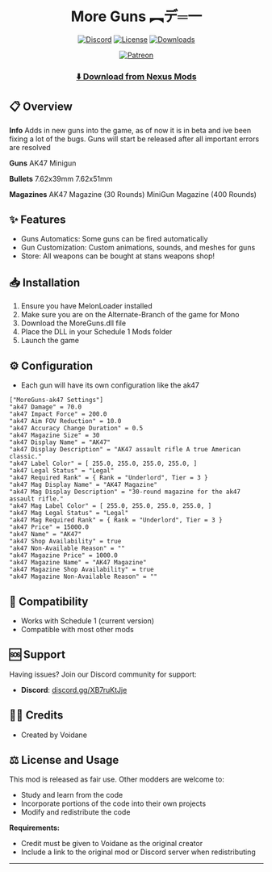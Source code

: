 <div align="center">

# More Guns ︻デ═一

[![Discord](https://img.shields.io/badge/Discord-VOID_Community-7289DA?style=for-the-badge&logo=discord&logoColor=white)](https://discord.gg/XB7ruKtJje)
[![License](https://img.shields.io/badge/LICENSE-MIT-5466b8?style=for-the-badge)](https://opensource.org/licenses/MIT)
[![Downloads](https://img.shields.io/badge/DOWNLOADS-10,000+-00B81F?style=for-the-badge)](https://www.nexusmods.com/schedule1/mods/904)

[![Patreon](https://img.shields.io/badge/Patreon-Support_Me-FF424D?style=for-the-badge&logo=patreon&logoColor=white)](https://www.patreon.com/c/Voidane)

</div>

<div align="center">

### [⬇️ Download from Nexus Mods](https://www.nexusmods.com/schedule1/mods/904)

</div>

## 📋 Overview
**Info** Adds in new guns into the game, as of now it is in beta and ive been fixing a lot of the bugs. Guns will start be released after all important errors are resolved

**Guns** 
AK47
Minigun

**Bullets**
7.62x39mm
7.62x51mm

**Magazines**
AK47 Magazine (30 Rounds)
MiniGun Magazine (400 Rounds)

## ✨ Features
- Guns Automatics: Some guns can be fired automatically
- Gun Customization: Custom animations, sounds, and meshes for guns
- Store: All weapons can be bought at stans weapons shop!

## 📥 Installation
1. Ensure you have MelonLoader installed
2. Make sure you are on the Alternate-Branch of the game for Mono
3. Download the MoreGuns.dll file
4. Place the DLL in your Schedule 1 Mods folder
5. Launch the game

## ⚙️ Configuration
- Each gun will have its own configuration like the ak47
```
["MoreGuns-ak47 Settings"]
"ak47 Damage" = 70.0
"ak47 Impact Force" = 200.0
"ak47 Aim FOV Reduction" = 10.0
"ak47 Accuracy Change Duration" = 0.5
"ak47 Magazine Size" = 30
"ak47 Display Name" = "AK47"
"ak47 Display Description" = "AK47 assault rifle A true American classic."
"ak47 Label Color" = [ 255.0, 255.0, 255.0, 255.0, ]
"ak47 Legal Status" = "Legal"
"ak47 Required Rank" = { Rank = "Underlord", Tier = 3 }
"ak47 Mag Display Name" = "AK47 Magazine"
"ak47 Mag Display Description" = "30-round magazine for the ak47 assault rifle."
"ak47 Mag Label Color" = [ 255.0, 255.0, 255.0, 255.0, ]
"ak47 Mag Legal Status" = "Legal"
"ak47 Mag Required Rank" = { Rank = "Underlord", Tier = 3 }
"ak47 Price" = 15000.0
"ak47 Name" = "AK47"
"ak47 Shop Availability" = true
"ak47 Non-Available Reason" = ""
"ak47 Magazine Price" = 1000.0
"ak47 Magazine Name" = "AK47 Magazine"
"ak47 Magazine Shop Availability" = true
"ak47 Magazine Non-Available Reason" = ""
```

## 🔄 Compatibility
- Works with Schedule 1 (current version)
- Compatible with most other mods

## 🆘 Support
Having issues? Join our Discord community for support:
- **Discord**: [discord.gg/XB7ruKtJje](https://discord.gg/XB7ruKtJje)

## 👨‍💻 Credits
- Created by Voidane

## ⚖️ License and Usage
This mod is released as fair use. Other modders are welcome to:
- Study and learn from the code
- Incorporate portions of the code into their own projects
- Modify and redistribute the code

**Requirements:**
- Credit must be given to Voidane as the original creator
- Include a link to the original mod or Discord server when redistributing

---
